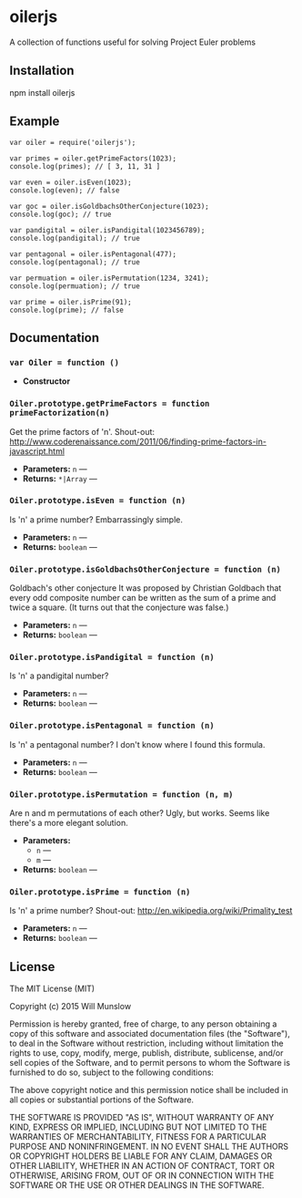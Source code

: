 # oilerjs

A collection of functions useful for solving Project Euler problems

## Installation

npm install oilerjs

## Example

    var oiler = require('oilerjs');
    
    var primes = oiler.getPrimeFactors(1023);
    console.log(primes); // [ 3, 11, 31 ]
    
    var even = oiler.isEven(1023);
    console.log(even); // false
    
    var goc = oiler.isGoldbachsOtherConjecture(1023);
    console.log(goc); // true
    
    var pandigital = oiler.isPandigital(1023456789);
    console.log(pandigital); // true
    
    var pentagonal = oiler.isPentagonal(477);
    console.log(pentagonal); // true
    
    var permuation = oiler.isPermutation(1234, 3241);
    console.log(permuation); // true
    
    var prime = oiler.isPrime(91);
    console.log(prime); // false

## Documentation

### `var Oiler = function ()`

 * **Constructor**

### `Oiler.prototype.getPrimeFactors = function primeFactorization(n)`

Get the prime factors of 'n'. Shout-out: http://www.coderenaissance.com/2011/06/finding-prime-factors-in-javascript.html

 * **Parameters:** `n` — 
 * **Returns:** `*|Array` — 

### `Oiler.prototype.isEven = function (n)`

Is 'n' a prime number? Embarrassingly simple.

 * **Parameters:** `n` — 
 * **Returns:** `boolean` — 

### `Oiler.prototype.isGoldbachsOtherConjecture = function (n)`

Goldbach's other conjecture It was proposed by Christian Goldbach that every odd composite number can be written as the sum of a prime and twice a square. (It turns out that the conjecture was false.)

 * **Parameters:** `n` — 
 * **Returns:** `boolean` — 

### `Oiler.prototype.isPandigital = function (n)`

Is 'n' a pandigital number?

 * **Parameters:** `n` — 
 * **Returns:** `boolean` — 

### `Oiler.prototype.isPentagonal = function (n)`

Is 'n' a pentagonal number? I don't know where I found this formula.

 * **Parameters:** `n` — 
 * **Returns:** `boolean` — 

### `Oiler.prototype.isPermutation = function (n, m)`

Are n and m permutations of each other? Ugly, but works. Seems like there's a more elegant solution.

 * **Parameters:**
   * `n` — 
   * `m` — 
 * **Returns:** `boolean` — 

### `Oiler.prototype.isPrime = function (n)`

Is 'n' a prime number? Shout-out: http://en.wikipedia.org/wiki/Primality_test

 * **Parameters:** `n` — 
 * **Returns:** `boolean` — 

## License

The MIT License (MIT)

Copyright (c) 2015 Will Munslow

Permission is hereby granted, free of charge, to any person obtaining a copy
of this software and associated documentation files (the "Software"), to deal
in the Software without restriction, including without limitation the rights
to use, copy, modify, merge, publish, distribute, sublicense, and/or sell
copies of the Software, and to permit persons to whom the Software is
furnished to do so, subject to the following conditions:

The above copyright notice and this permission notice shall be included in all
copies or substantial portions of the Software.

THE SOFTWARE IS PROVIDED "AS IS", WITHOUT WARRANTY OF ANY KIND, EXPRESS OR
IMPLIED, INCLUDING BUT NOT LIMITED TO THE WARRANTIES OF MERCHANTABILITY,
FITNESS FOR A PARTICULAR PURPOSE AND NONINFRINGEMENT. IN NO EVENT SHALL THE
AUTHORS OR COPYRIGHT HOLDERS BE LIABLE FOR ANY CLAIM, DAMAGES OR OTHER
LIABILITY, WHETHER IN AN ACTION OF CONTRACT, TORT OR OTHERWISE, ARISING FROM,
OUT OF OR IN CONNECTION WITH THE SOFTWARE OR THE USE OR OTHER DEALINGS IN THE
SOFTWARE.
